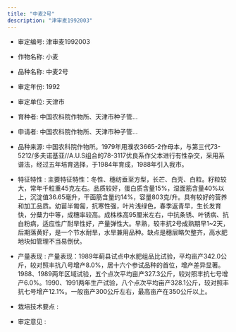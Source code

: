 ```yaml
---
title: "中麦2号"
description: "津审麦1992003"
---
```

* 审定编号:  津审麦1992003

*  作物名称:  小麦

*  品种名称:  中麦2号

*  审定年份:  1992

*  审定单位:  天津市

* 育种者:  中国农科院作物所、天津市种子管...

*  申请者:  中国农科院作物所、天津市种子管...

*  品种来源:  中国农科院作物所。1979年用濮农3665-2作母本，与第三代73-5212/多夫诺基亚//A.U.S组合的78-3117优良系作父本进行有性杂交，采用系谱法，经过五年培育选择，于1984年育成，1988年引入我市。

*  特征特性 : 
主要特征特性：冬性、穗纺垂至方型，长芒、白壳、白粒。籽粒较大，常年千粒重45克左右。品质较好，蛋白质含量15%，湿面筋含量40%以上，沉淀值36.65毫升，干面筋含量约14%，容量803克/升。具有较好的营养和加工品质。幼苗半匍匐，抗寒性强，叶片浅绿色，春季返青早，生长发育快，分蘖力中等，成穗率较高。成株株高95厘米左右，中抗条锈、叶锈病、抗白粉病，适应性广耐旱性好，产量弹性大。早熟，较丰抗2号成熟期早1~2天，后期落黄好，是一个节水耐旱，水旱兼用品种。缺点是穗层略欠整齐，高水肥地块如管理不当易倒伏。
 
*  产量表现 : 
产量表现：1989年蓟县试点中水肥组品比试验，平均亩产342.0公斤，较对照丰抗八号增产8.0%，居十六个参试品种的首位，增产差异显著。1988、1989两年区域试验，五个点次平均亩产327.3公斤，较对照丰抗七号增产6.0%。1990、1991两年生产试验，八个点次平均亩产328.1公斤，较对照丰抗七号增产12.1%。一般亩产300公斤左右，最高亩产在350公斤以上。

*  栽培技术要点 : 


*  审定意见 : 

